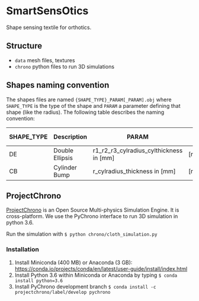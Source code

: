 # SmartSensOtics

Shape sensing textile for orthotics.

## Structure
- `data` mesh files, textures
- `chrono` python files to run 3D simulations

## Shapes naming convention
The shapes files are named `{SHAPE_TYPE}_PARAM[_PARAM].obj` where `SHAPE_TYPE` is the type of the shape and `PARAM` a parameter defining that shape (like the radius). The following table describes the naming convention:

| SHAPE_TYPE | Description | PARAM | Center of Cyl. | Example |
|---|---|---|---|---|
| DE | Double Ellipsis  | r1_r2_r3_cylradius_cylthickness in [mm] | [r1,cylradius] | DE_12_7_8.obj |
| CB | Cylinder Bump | r_cylradius_thickness in [mm] | [r,r] | CB_12_10_2.obj |

## ProjectChrono

[ProjectChrono](https://projectchrono.org/) is an Open Source Multi-physics Simulation Engine. It is cross-platform. We use the PyChrono interface to run 3D simulation in python 3.6.

Run the simulation with `$ python chrono/cloth_simulation.py`

### Installation

 1. Install Miniconda (400 MB) or Anaconda (3 GB): https://conda.io/projects/conda/en/latest/user-guide/install/index.html
 2. Install Python 3.6 within Miniconda or Anaconda by typing `$ conda install python=3.6`
 3. Install PyChrono development branch `$ conda install -c projectchrono/label/develop pychrono`
